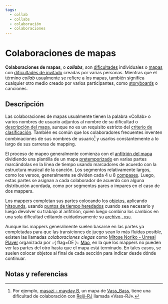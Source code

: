 ```yaml
---
tags:
  - collab
  - collabs
  - colaboración
  - colaboraciones
---
```


# Colaboraciones de mapas

**Colaboraciones de mapas**, o ***collabs***, son [dificultades](/wiki/Beatmap/Difficulty) individuales o [mapas](/wiki/Beatmap) con [dificultades de invitado](/wiki/Beatmap/Guest_difficulty) creadas por varias personas. Mientras que el término *collab* usualmente se refiere a los mapas, también significa cualquier otro medio creado por varios participantes, como [storyboards](/wiki/Storyboard) o canciones.

## Descripción

Las colaboraciones de mapas usualmente tienen la palabra «Collab» o varios nombres de usuario adjuntos al nombre de su dificultad o [descripción del mapa](/wiki/Beatmap/Beatmap_description), aunque no es un requisito estricto del [criterio de clasificación](/wiki/Ranking_criteria). También es común que los colaboradores frecuentes inventen combinaciones de sus nombres de usuario[^name-example] y usarlos constantemente a lo largo de sus carreras de mapping.

El proceso de mapeo generalmente comienza con el [anfitrión del mapa](/wiki/Beatmap/Beatmap_host) dividiendo una plantilla de un mapa [pretemporizado](/wiki/Client/Beatmap_editor/Timelines) en varias partes marcándolas en la línea de tiempo usando marcadores de acuerdo con la estructura musical de la canción. Los segmentos relativamente largos, como los versos, generalmente se dividen cada 4 u 8 [compases](/wiki/Music_theory/Measure). Luego, estas partes se asignan a cada colaborador de acuerdo con alguna distribución acordada, como por segmentos pares o impares en el caso de dos mappers.

Los mappers completan sus partes colocando los [objetos](/wiki/Gameplay/Hit_object), aplicando [hitsounds](/wiki/Beatmapping/Hitsound), usando [puntos de tiempo heredados](/wiki/Client/Beatmap_editor/Timing#puntos-de-tiempo-heredados) cuando sea necesario y luego devolver su trabajo al anfitrión, quien luego combina los cambios en una sola dificultad editando cuidadosamente su [archivo `.osu`](/wiki/Client/File_formats/osu_(file_format)).

Aunque los mappers generalmente suelen basarse en las partes ya completadas para que las transiciones de juego sean lo más fluidas posible, existen las llamadas *colaboraciones ciegas* como [Mitose Noriko - Unreal Player](https://osu.ppy.sh/beatmapsets/828563#osu/1735958) organizada por ::{ flag=DE }:: [Mao](https://osu.ppy.sh/users/2204515), en la que los mappers no pueden ver las partes del otro hasta que el mapa está terminado. En tales casos, se suelen colocar objetos al final de cada sección para indicar desde dónde continuar.

## Notas y referencias

[^name-example]: Por ejemplo, [masazi - mayday B](https://osu.ppy.sh/beatmapsets/74277#osu/233068), un mapa de [Vass\_Bass](https://osu.ppy.sh/users/188248), tiene una dificultad de colaboración con [Reiji-RJ](https://osu.ppy.sh/users/305389) llamada «Vass-RJ».
